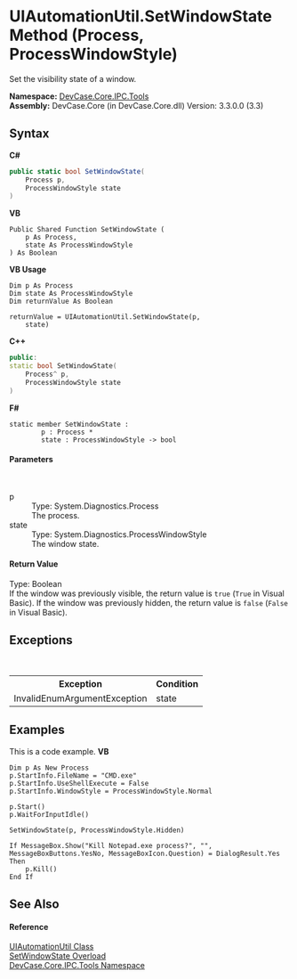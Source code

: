 # UIAutomationUtil.SetWindowState Method (Process, ProcessWindowStyle)
 

Set the visibility state of a window.

**Namespace:**&nbsp;<a href="N_DevCase_Core_IPC_Tools">DevCase.Core.IPC.Tools</a><br />**Assembly:**&nbsp;DevCase.Core (in DevCase.Core.dll) Version: 3.3.0.0 (3.3)

## Syntax

**C#**<br />
``` C#
public static bool SetWindowState(
	Process p,
	ProcessWindowStyle state
)
```

**VB**<br />
``` VB
Public Shared Function SetWindowState ( 
	p As Process,
	state As ProcessWindowStyle
) As Boolean
```

**VB Usage**<br />
``` VB Usage
Dim p As Process
Dim state As ProcessWindowStyle
Dim returnValue As Boolean

returnValue = UIAutomationUtil.SetWindowState(p, 
	state)
```

**C++**<br />
``` C++
public:
static bool SetWindowState(
	Process^ p, 
	ProcessWindowStyle state
)
```

**F#**<br />
``` F#
static member SetWindowState : 
        p : Process * 
        state : ProcessWindowStyle -> bool 

```


#### Parameters
&nbsp;<dl><dt>p</dt><dd>Type: System.Diagnostics.Process<br />The process.</dd><dt>state</dt><dd>Type: System.Diagnostics.ProcessWindowStyle<br />The window state.</dd></dl>

#### Return Value
Type: Boolean<br />If the window was previously visible, the return value is `true` (`True` in Visual Basic). If the window was previously hidden, the return value is `false` (`False` in Visual Basic).

## Exceptions
&nbsp;<table><tr><th>Exception</th><th>Condition</th></tr><tr><td>InvalidEnumArgumentException</td><td>state</td></tr></table>

## Examples
This is a code example. 
**VB**<br />
``` VB
Dim p As New Process
p.StartInfo.FileName = "CMD.exe"
p.StartInfo.UseShellExecute = False
p.StartInfo.WindowStyle = ProcessWindowStyle.Normal

p.Start()
p.WaitForInputIdle()

SetWindowState(p, ProcessWindowStyle.Hidden)

If MessageBox.Show("Kill Notepad.exe process?", "", MessageBoxButtons.YesNo, MessageBoxIcon.Question) = DialogResult.Yes Then
    p.Kill()
End If
```


## See Also


#### Reference
<a href="T_DevCase_Core_IPC_Tools_UIAutomationUtil">UIAutomationUtil Class</a><br /><a href="Overload_DevCase_Core_IPC_Tools_UIAutomationUtil_SetWindowState">SetWindowState Overload</a><br /><a href="N_DevCase_Core_IPC_Tools">DevCase.Core.IPC.Tools Namespace</a><br />